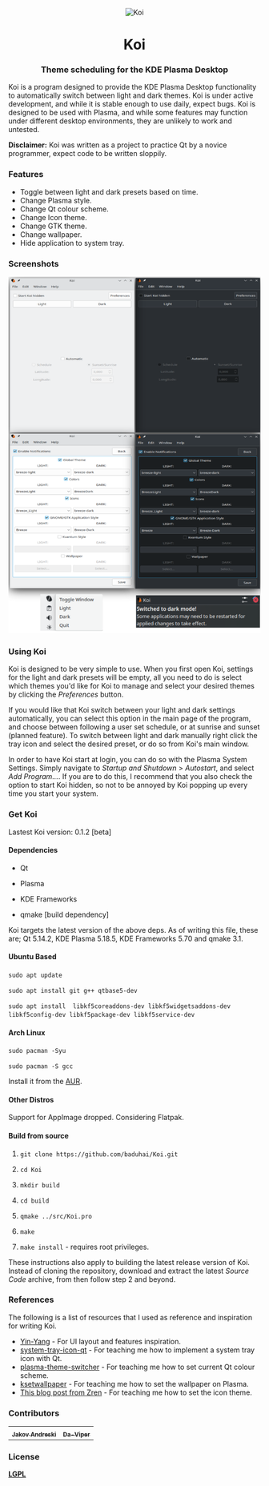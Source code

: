 <p align="center"><img src="src/resources/icons/koi.svg" alt="Koi" width="128" height="128"></p>

<h1 align="center">Koi</h1> 

<h3 align="center">Theme scheduling for the KDE Plasma Desktop</h3>

Koi is a program designed to provide the KDE Plasma Desktop functionality to automatically switch between light and dark themes. Koi is under active development, and while it is stable enough to use daily, expect bugs. Koi is designed to be used with Plasma, and while some features may function under different desktop environments, they are unlikely to work and untested.

**Disclaimer:** Koi was written as a project to practice Qt by a novice programmer,  expect code to be written sloppily.

### Features

- Toggle between light and dark presets based on time.
- Change Plasma style.
- Change Qt colour scheme.
- Change Icon theme.
- Change GTK theme.
- Change wallpaper.
- Hide application to system tray.

### Screenshots

![Screenshot](screenshot.png)

### Using Koi

Koi is designed to be very simple to use. When you first open Koi, settings for the light and dark presets will be empty, all you need to do is select which themes you'd like for Koi to manage and select your desired themes by clicking the *Preferences* button. 

If you would like that Koi switch between your light and dark settings automatically, you can select this option in the main page of the program, and choose between following a user set schedule, or at sunrise and sunset (planned feature). To switch between light and dark manually right click the tray icon and select the desired preset, or do so from Koi's main window.

In order to have Koi start at login, you can do so with the Plasma System Settings. Simply navigate to *Startup and Shutdown* > *Autostart*, and select *Add Program...*. If you are to do this, I recommend that you also check the option to start Koi hidden, so not to be annoyed by Koi popping up every time you start your system.

### Get Koi

Lastest Koi version: 0.1.2 [beta]

#### Dependencies

- Qt

- Plasma

- KDE Frameworks

- qmake [build dependency]

Koi targets the latest version of the above deps. As of writing this file, these are; Qt 5.14.2, KDE Plasma 5.18.5, KDE Frameworks 5.70 and qmake 3.1.

#### Ubuntu Based 
`sudo apt update` 

`sudo apt install git g++ qtbase5-dev`

`sudo apt install  libkf5coreaddons-dev libkf5widgetsaddons-dev libkf5config-dev libkf5package-dev libkf5service-dev`

#### Arch Linux

`sudo pacman -Syu` 

`sudo pacman -S gcc` 

Install it from the [AUR](https://aur.archlinux.org/packages/koi/).

#### Other Distros

Support for AppImage dropped. Considering Flatpak.

#### Build from source

1. `git clone https://github.com/baduhai/Koi.git`

2. `cd Koi`

3. `mkdir build`

4. `cd build`

5. `qmake ../src/Koi.pro`

6. `make`

7. `make install` - requires root privileges.

These instructions also apply to building the latest release version of Koi. Instead of cloning the repository, download and extract the latest *Source Code* archive, from then follow step 2 and beyond.

### References

The following is a list of resources that I used as reference and inspiration for writing Koi.

- [Yin-Yang](https://github.com/daehruoydeef/Yin-Yang) - For UI layout and features inspiration.
- [system-tray-icon-qt](https://github.com/C0D1UM/system-tray-icon-qt) - For teaching me how to implement a system tray icon with Qt.
- [plasma-theme-switcher](https://github.com/maldoinc/plasma-theme-switcher) - For teaching me how to set current Qt colour scheme.
- [ksetwallpaper](https://github.com/pashazz/ksetwallpaper) - For teaching me how to set the wallpaper on Plasma.
- [This blog post from Zren](https://zren.github.io/2020/04/28/how-to-change-plasma-icon-theme-in-the-terminal) - For teaching me how to set the icon theme.

### Contributors

<table style="width=100%">
	<tr>
		<td align="center">
			<a href="https://github.com/jandreski"><img src="https://avatars3.githubusercontent.com/u/47537097?s=460&v=4" width="40px;" alt=""/><sub><b>Jakov Andreski</b></sub></a>
		</td>
		<td align="center">
			<a href="https://github.com/Da-Viper"><img src="https://avatars3.githubusercontent.com/u/57949090?s=460&v=4" width="40px;" alt=""/><sub><b>Da-Viper</b></sub></a>
		</td>
	</tr>
</table>


### License

[**LGPL**](LICENSE)
